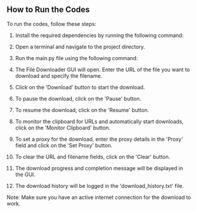## How to Run the Codes

To run the codes, follow these steps:

1. Install the required dependencies by running the following command:
   

2. Open a terminal and navigate to the project directory.

3. Run the main.py file using the following command:
   

4. The File Downloader GUI will open. Enter the URL of the file you want to download and specify the filename.

5. Click on the 'Download' button to start the download.

6. To pause the download, click on the 'Pause' button.

7. To resume the download, click on the 'Resume' button.

8. To monitor the clipboard for URLs and automatically start downloads, click on the 'Monitor Clipboard' button.

9. To set a proxy for the download, enter the proxy details in the 'Proxy' field and click on the 'Set Proxy' button.

10. To clear the URL and filename fields, click on the 'Clear' button.

11. The download progress and completion message will be displayed in the GUI.

12. The download history will be logged in the 'download_history.txt' file.

Note: Make sure you have an active internet connection for the download to work.
